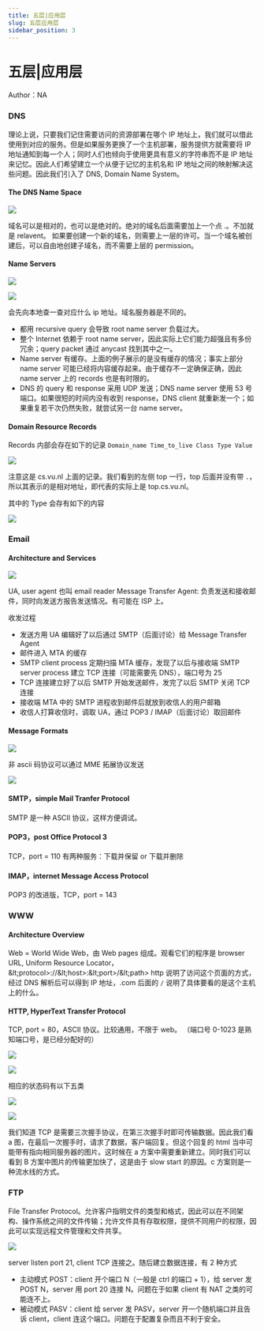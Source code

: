 ```yaml
---
title: 五层|应用层
slug: 五层应用层
sidebar_position: 3
---
```



# 五层|应用层

Author：NA

### DNS

理论上说，只要我们记住需要访问的资源部署在哪个 IP 地址上，我们就可以借此使用到对应的服务。但是如果服务更换了一个主机部署，服务提供方就需要将 IP 地址通知到每一个人；同时人们也倾向于使用更具有意义的字符串而不是 IP 地址来记忆。因此人们希望建立一个从便于记忆的主机名和 IP 地址之间的映射解决这些问题。因此我们引入了 DNS, Domain Name System。

#### <b>The DNS Name Space</b>

![](/assets/Cjeibohuco666exIWSMcX8TVnZf.png)

域名可以是相对的，也可以是绝对的。绝对的域名后面需要加上一个点 .。不加就是 relavent。 如果要创建一个新的域名，则需要上一层的许可。当一个域名被创建后，可以自由地创建子域名，而不需要上层的 permission。

#### <b>Name Servers</b>

![](/assets/EsqfbzOx8onwPzx28BwcjR44n8a.png)

![](/assets/Gmjxb6W3LocvNxxewUPcccIlnig.png)

 会先向本地查一查对应什么 ip 地址。域名服务器是不同的。

- 都用 recursive query 会导致 root name server 负载过大。
- 整个 Internet 依赖于 root name server，因此实际上它们能力超强且有多份冗余；query packet 通过 anycast 找到其中之一。
- Name server 有缓存。上面的例子展示的是没有缓存的情况；事实上部分 name server 可能已经将内容缓存起来。由于缓存不一定确保正确，因此 name server 上的 records 也是有时限的。
- DNS 的 query 和 response 采用 UDP 发送；DNS name server 使用 53 号端口。如果很短的时间内没有收到 response，DNS client 就重新发一个；如果重复若干次仍然失败，就尝试另一台 name server。

#### <b>Domain Resource Records</b>

Records 内部会存在如下的记录 `Domain_name Time_to_live Class Type Value` 

![](/assets/BlbbbCeMBombyhxeXt8c5YGqnP1.png)

 注意这是 cs.vu.nl 上面的记录。我们看到的左侧 top 一行，top 后面并没有带 `.`，所以其表示的是相对地址，即代表的实际上是 top.cs.vu.nl。

其中的 Type 会存有如下的内容

![](/assets/WPJ9bBoz5ow0w0x0mKEc2znsnje.png)

### Email

#### <b>Architecture and Services</b>

![](/assets/O6aobcMO8oHaN6xhCJecomTjnVd.png)

UA, user agent 也叫 email reader Message Transfer Agent: 负责发送和接收邮件，同时向发送方报告发送情况。有可能在 ISP 上。

收发过程

- 发送方用 UA 编辑好了以后通过 SMTP（后面讨论）给 Message Transfer Agent
- 邮件进入 MTA 的缓存
- SMTP client process 定期扫描 MTA 缓存，发现了以后与接收端 SMTP server process 建立 TCP 连接（可能需要先 DNS），端口号为 25
- TCP 连接建立好了以后 SMTP 开始发送邮件，发完了以后 SMTP 关闭 TCP 连接
- 接收端 MTA 中的 SMTP 进程收到邮件后就放到收信人的用户邮箱
- 收信人打算收信时，调取 UA，通过 POP3 / IMAP（后面讨论）取回邮件

#### <b>Message Formats</b>

![](/assets/LyYgb0N3dowO4qxOu3Lc5EkunVe.png)

非 ascii 码协议可以通过 MME 拓展协议发送 

![](/assets/FPmxbxTO6oqkAlxX1mzcBu9Dnec.png)

#### <b>SMTP，simple Mail Tranfer Protocol</b>

SMTP 是一种 ASCII 协议，这样方便调试。

#### <b>POP3，post Office Protocol 3</b>

TCP，port = 110 有两种服务：下载并保留 or 下载并删除

#### <b>IMAP，internet Message Access Protocol</b>

POP3 的改进版，TCP，port = 143

### WWW

#### <b>Architecture Overview</b>

Web = World Wide Web，由 Web pages 组成。观看它们的程序是 browser URL, Uniform Resource Locator，\&lt;protocol&gt;://\&lt;host&gt;:\&lt;port&gt;/\&lt;path&gt; http 说明了访问这个页面的方式， 经过 DNS 解析后可以得到 IP 地址，.com 后面的 `/` 说明了具体要看的是这个主机上的什么。

#### <b>HTTP, HyperText Transfer Protocol</b>

TCP, port = 80，ASCII 协议。比较通用，不限于 web。 （端口号 0-1023 是熟知端口号，是已经分配好的）

![](/assets/KB6WbQHHLoNAQ9xgWcocm6IhnSF.png)

![](/assets/WKtWbefLdo95RWxQPGmc2Otdnlf.png)

相应的状态码有以下五类

![](/assets/OEuNbA9xyoes7yxwl7WcNQBrnTe.png)

![](/assets/ZRUTbn7KMoTpPixFjdfcM26TnPG.png)

我们知道 TCP 是需要三次握手协议，在第三次握手时即可传输数据。因此我们看 a 图，在最后一次握手时，请求了数据，客户端回复。但这个回复的 html 当中可能带有指向相同服务器的图片。这时候在 a 方案中需要重新建立。同时我们可以看到 B 方案中图片的传输更加快了，这是由于 slow start 的原因。c 方案则是一种流水线的方式。

### FTP

File Transfer Protocol。允许客户指明文件的类型和格式，因此可以在不同架构、操作系统之间的文件传输；允许文件具有存取权限，提供不同用户的权限，因此可以实现远程文件管理和文件共享。

![](/assets/LpMpbLnJGojR59x1Vt4cRBqwnHh.png)

server listen port 21, client TCP 连接之。随后建立数据连接，有 2 种方式

- 主动模式 POST：client 开个端口 N（一般是 ctrl 的端口 + 1），给 server 发 POST N，server 用 port 20 连接 N。问题在于如果 client 有 NAT 之类的可能连不上。
- 被动模式 PASV：client 给 server 发 PASV，server 开一个随机端口并且告诉 client，client 连这个端口。问题在于配置复杂而且不利于安全。

